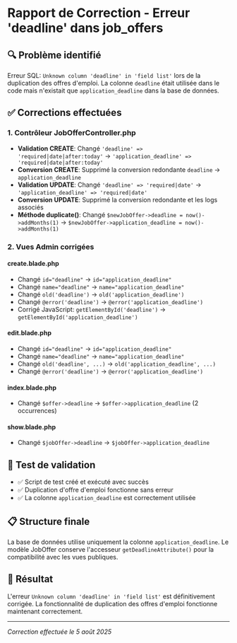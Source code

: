 # Rapport de Correction - Erreur 'deadline' dans job_offers

## 🔍 Problème identifié
Erreur SQL: `Unknown column 'deadline' in 'field list'` lors de la duplication des offres d'emploi.
La colonne `deadline` était utilisée dans le code mais n'existait que `application_deadline` dans la base de données.

## ✅ Corrections effectuées

### 1. Contrôleur JobOfferController.php
- **Validation CREATE**: Changé `'deadline' => 'required|date|after:today'` → `'application_deadline' => 'required|date|after:today'`
- **Conversion CREATE**: Supprimé la conversion redondante `deadline` → `application_deadline`
- **Validation UPDATE**: Changé `'deadline' => 'required|date'` → `'application_deadline' => 'required|date'`
- **Conversion UPDATE**: Supprimé la conversion redondante et les logs associés
- **Méthode duplicate()**: Changé `$newJobOffer->deadline = now()->addMonths(1)` → `$newJobOffer->application_deadline = now()->addMonths(1)`

### 2. Vues Admin corrigées

#### create.blade.php
- Changé `id="deadline"` → `id="application_deadline"`
- Changé `name="deadline"` → `name="application_deadline"`
- Changé `old('deadline')` → `old('application_deadline')`
- Changé `@error('deadline')` → `@error('application_deadline')`  
- Corrigé JavaScript: `getElementById('deadline')` → `getElementById('application_deadline')`

#### edit.blade.php
- Changé `id="deadline"` → `id="application_deadline"`
- Changé `name="deadline"` → `name="application_deadline"`
- Changé `old('deadline', ...)` → `old('application_deadline', ...)`
- Changé `@error('deadline')` → `@error('application_deadline')`

#### index.blade.php
- Changé `$offer->deadline` → `$offer->application_deadline` (2 occurrences)

#### show.blade.php
- Changé `$jobOffer->deadline` → `$jobOffer->application_deadline`

## 🧪 Test de validation
- ✅ Script de test créé et exécuté avec succès
- ✅ Duplication d'offre d'emploi fonctionne sans erreur
- ✅ La colonne `application_deadline` est correctement utilisée

## 📋 Structure finale
La base de données utilise uniquement la colonne `application_deadline`.
Le modèle JobOffer conserve l'accesseur `getDeadlineAttribute()` pour la compatibilité avec les vues publiques.

## 🎯 Résultat
L'erreur `Unknown column 'deadline' in 'field list'` est définitivement corrigée.
La fonctionnalité de duplication des offres d'emploi fonctionne maintenant correctement.

---
*Correction effectuée le 5 août 2025*
